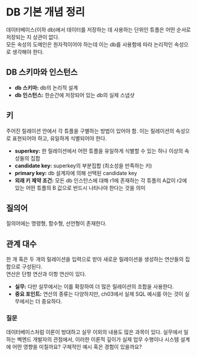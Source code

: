 # DB 기본 개념 정리

데이터베이스(이하 db)에서 데이터를 저장하는 데 사용하는 단위인 튜플은 어떤 순서로 저장되는 지 상관이 없다.  
모든 속성의 도메인은 원자적이어야 하는데 이는 db를 사용함에 따라 논리적인 속성으로 생각해야 한다.

## DB 스키마와 인스턴스
- **db 스키마:** db의 논리적 설계
- **db 인스턴스:** 한순간에 저장되어 있는 db의 실제 스냅샷

## 키
주어진 릴레이션 안에서 각 튜플을 구별하는 방법이 있어야 함. 이는 릴레이션의 속성으로 표현되어야 하고, 유일하게 식별되어야 한다.
- **superkey:** 한 릴레이션에서 어떤 튜플을 유일하게 식별할 수 있는 하나 이상의 속성들의 집합
- **candidate key:** superkey의 부분집합 (최소성을 만족하는 키)
- **primary key:** db 설계자에 의해 선택된 candidate key
- **외래 키 제약 조건:** 모든 db 인스턴스에 대해 r1에 존재하는 각 튜플의 A값이 r2에 있는 어떤 튜플의 B 값으로 반드시 나타나야 한다는 것을 의미

## 질의어
질의어에는 명령형, 함수형, 선언형이 존재한다.

## 관계 대수
한 개 혹은 두 개의 릴레이션을 입력으로 받아 새로운 릴레이션을 생성하는 연산들의 집합으로 구성된다.  
연산은 단항 연산과 이항 연산이 있다.
- **실무:** 다만 실무에서는 이를 확장하여 더 많은 릴레이션의 조합을 사용한다.
- **중요 포인트:** 연산의 종류는 다양하지만, ch03에서 실제 SQL 예시를 아는 것이 실무에서는 더 중요하다.

### 질문
데이터베이스처럼 이론이 방대하고 실무 이외의 내용도 많은 과목이 있다. 실무에서 일하는 벡엔드 개발자의 관점에서, 이러한 이론적 깊이가 실제 업무 수행이나 시스템 설계에 어떤 영향을 미칠까요? 구체적인 예시 혹은 경험이 있을까요?
